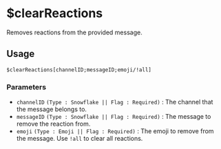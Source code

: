 # $clearReactions
Removes reactions from the provided message.

## Usage
```
$clearReactions[channelID;messageID;emoji/!all]
```

### Parameters
- `channelID` `(Type : Snowflake || Flag : Required)` : The channel that the message belongs to.
- `messageID` `(Type : Snowflake || Flag : Required)` : The message to remove the reaction from.
- `emoji` `(Type : Emoji || Flag : Required)` : The emoji to remove from the message. Use `!all` to clear all reactions.
